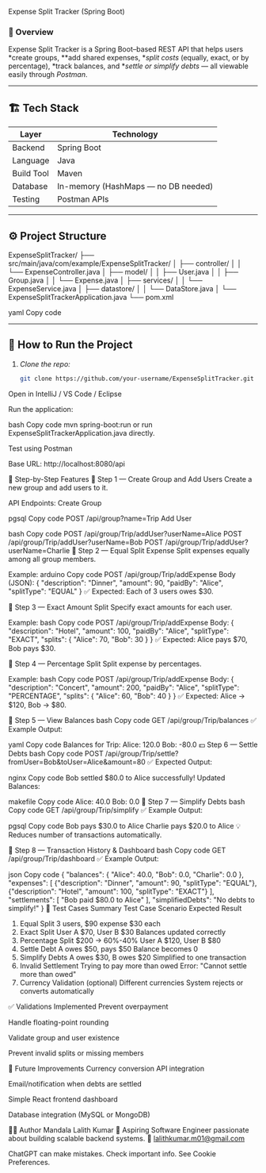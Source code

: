 Expense Split Tracker (Spring Boot)

### 🧾 Overview  
Expense Split Tracker is a Spring Boot–based REST API that helps users *create groups, **add shared expenses, **split costs* (equally, exact, or by percentage), *track balances, and **settle or simplify debts* — all viewable easily through *Postman*.


---

## 🏗 Tech Stack

| Layer | Technology |
|-------|-------------|
| Backend | Spring Boot |
| Language | Java |
| Build Tool | Maven |
| Database | In-memory (HashMaps — no DB needed) |
| Testing | Postman APIs |

---

## ⚙ Project Structure

ExpenseSplitTracker/
├── src/main/java/com/example/ExpenseSplitTracker/
│ ├── controller/
│ │ └── ExpenseController.java
│ ├── model/
│ │ ├── User.java
│ │ ├── Group.java
│ │ └── Expense.java
│ ├── services/
│ │ └── ExpenseService.java
│ ├── datastore/
│ │ └── DataStore.java
│ └── ExpenseSplitTrackerApplication.java
└── pom.xml

yaml
Copy code

---

## 🚀 How to Run the Project

1. *Clone the repo:*
   ```bash
   git clone https://github.com/your-username/ExpenseSplitTracker.git
Open in IntelliJ / VS Code / Eclipse

Run the application:

bash
Copy code
mvn spring-boot:run
or run ExpenseSplitTrackerApplication.java directly.

Test using Postman

Base URL: http://localhost:8080/api

🧩 Step-by-Step Features
🥇 Step 1 — Create Group and Add Users
Create a new group and add users to it.

API Endpoints:
Create Group

pgsql
Copy code 
POST /api/group?name=Trip
Add User

bash
Copy code
POST /api/group/Trip/addUser?userName=Alice
POST /api/group/Trip/addUser?userName=Bob
POST /api/group/Trip/addUser?userName=Charlie
🥈 Step 2 — Equal Split Expense
Split expenses equally among all group members.

Example:
arduino
Copy code
POST /api/group/Trip/addExpense
Body (JSON):
{
  "description": "Dinner",
  "amount": 90,
  "paidBy": "Alice",
  "splitType": "EQUAL"
}
✅ Expected:
Each of 3 users owes $30.

🥉 Step 3 — Exact Amount Split
Specify exact amounts for each user.

Example:
bash
Copy code
POST /api/group/Trip/addExpense
Body:
{
  "description": "Hotel",
  "amount": 100,
  "paidBy": "Alice",
  "splitType": "EXACT",
  "splits": {
    "Alice": 70,
    "Bob": 30
  }
}
✅ Expected:
Alice pays $70, Bob pays $30.

🏅 Step 4 — Percentage Split
Split expense by percentages.

Example:
bash
Copy code
POST /api/group/Trip/addExpense
Body:
{
  "description": "Concert",
  "amount": 200,
  "paidBy": "Alice",
  "splitType": "PERCENTAGE",
  "splits": {
    "Alice": 60,
    "Bob": 40
  }
}
✅ Expected:
Alice → $120, Bob → $80.

🧾 Step 5 — View Balances
bash
Copy code
GET /api/group/Trip/balances
✅ Example Output:

yaml
Copy code
Balances for Trip:
Alice: 120.0
Bob: -80.0
💵 Step 6 — Settle Debts
bash
Copy code
POST /api/group/Trip/settle?fromUser=Bob&toUser=Alice&amount=80
✅ Expected Output:

nginx
Copy code
Bob settled $80.0 to Alice successfully!
Updated Balances:

makefile
Copy code
Alice: 40.0
Bob: 0.0
🔁 Step 7 — Simplify Debts
bash
Copy code
GET /api/group/Trip/simplify
✅ Example Output:

pgsql
Copy code
Bob pays $30.0 to Alice
Charlie pays $20.0 to Alice
💡 Reduces number of transactions automatically.

📜 Step 8 — Transaction History & Dashboard
bash
Copy code
GET /api/group/Trip/dashboard
✅ Example Output:

json
Copy code
{
  "balances": {
    "Alice": 40.0,
    "Bob": 0.0,
    "Charlie": 0.0
  },
  "expenses": [
    {"description": "Dinner", "amount": 90, "splitType": "EQUAL"},
    {"description": "Hotel", "amount": 100, "splitType": "EXACT"}
  ],
  "settlements": [
    "Bob paid $80.0 to Alice"
  ],
  "simplifiedDebts": "No debts to simplify!"
}
🧠 Test Cases Summary
Test Case	Scenario	Expected Result
1. Equal Split	3 users, $90 expense	$30 each
2. Exact Split	User A $70, User B $30	Balances updated correctly
3. Percentage Split	$200 → 60%-40%	User A $120, User B $80
4. Settle Debt	A owes $50, pays $50	Balance becomes 0
5. Simplify Debts	A owes $30, B owes $20	Simplified to one transaction
6. Invalid Settlement	Trying to pay more than owed	Error: "Cannot settle more than owed"
7. Currency Validation (optional)	Different currencies	System rejects or converts automatically

✅ Validations Implemented
Prevent overpayment

Handle floating-point rounding

Validate group and user existence

Prevent invalid splits or missing members

🌟 Future Improvements
Currency conversion API integration

Email/notification when debts are settled

Simple React frontend dashboard

Database integration (MySQL or MongoDB)

🧑‍💻 Author
Mandala Lalith Kumar
🚀 Aspiring Software Engineer passionate about building scalable backend systems.
📧 lalithkumar.m01@gmail.com













ChatGPT can make mistakes. Check important info. See Cookie Preferences.
